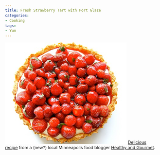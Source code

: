 ```yaml
---
title: Fresh Strawberry Tart with Port Glaze
categories:
- Cooking
tags:
- Yum
---
```


![](/assets/posts/2010/DSC02465.jpg)
[Delicious recipe](http://healthyandgourmet.blogspot.com/2010/07/fresh-strawberry-tart-with-port-glaze.html) from a (new?) local Minneapolis food blogger [Healthy and Gourmet](http://healthyandgourmet.blogspot.com/).
